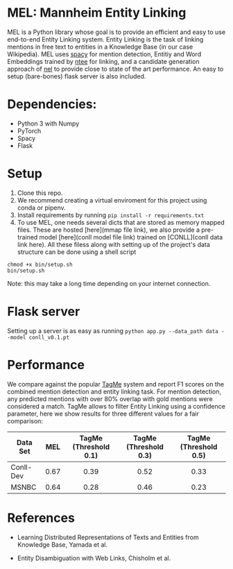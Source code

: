 # MEL: Mannheim Entity Linking
MEL is a Python library whose goal is to provide an efficient and easy to use end-to-end Entity Linking system.
Entity Linking is the task of linking mentions in free text to entities in a Knowledge Base (in our case Wikipedia).
MEL uses [spacy](https://spacy.io/) for mention detection, Entitiy and Word Embeddings trained by 
[ntee](https://github.com/studio-ousia/ntee) for linking, and a candidate generation approach of
[nel](https://github.com/wikilinks/nel) to provide close to state of the art performance. An easy to
setup (bare-bones) flask server is also included.

# Dependencies:
* Python 3 with Numpy
* PyTorch
* Spacy
* Flask


# Setup 

1. Clone this repo.
2. We recommend creating a virtual enviroment for this project using conda or pipenv.
3. Install requirements by running
```pip install -r requirements.txt```
4. To use MEL, one needs several dicts that are stored as memory mapped files. These are hosted [here](mmap file link), 
we also provide a pre-trained model [here](conll model file link) trained on [CONLL](conll data link here).
All these filess along with setting up of the project's data structure can be done using a shell script
```
chmod +x bin/setup.sh
bin/setup.sh
```
Note: this may take a long time depending on your internet connection.


# Flask server

Setting up a server is as easy as running
```python app.py --data_path data --model conll_v0.1.pt```

# Performance

We compare against the popular [TagMe](https://tagme.d4science.org/tagme/) system and report F1 scores on the combined
mention detection and entity linking task. For mention detection, any predicted mentions with over 80% overlap with 
gold mentions were considered a match. TagMe allows to filter Entity Linking using a confidence parameter, here we show
results for three different values for a fair comparison:

| Data Set  | MEL  | TagMe (Threshold 0.1) | TagMe (Threshold 0.3) | TagMe (Threshold 0.5) |
|-----------|:----:|:---------------------:|:---------------------:|:---------------------:|
| Conll-Dev | 0.67 |        0.39           |        0.52           |        0.33           |
| MSNBC     | 0.64 |        0.28           |        0.46           |        0.23           |




# References

* Learning Distributed Representations of Texts and Entities from Knowledge Base, Yamada et al.

* Entity Disambiguation with Web Links, Chisholm et al.